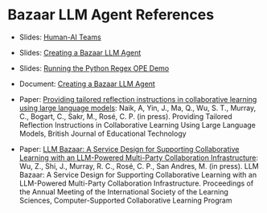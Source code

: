 # Bazaar LLM Agent References
*   Slides: [Human-AI Teams](https://docs.google.com/presentation/d/1qIxm10cjCrcwKO5-6gAjzGBfJQZfJux2)
*    Slides: [Creating a Bazaar LLM Agent](https://docs.google.com/presentation/d/1o8nzVMiesaFo8KKTXDDx9emv1XKyRNsu)
*    Slides: [Running the Python Regex OPE Demo](https://docs.google.com/presentation/d/1wPpz5OUBsK10lwY3KPw_2PvP8iE24J_L)
*    Document: [Creating a Bazaar LLM Agent](https://github.com/DANCEcollaborative/bazaar/blob/main/doc/Creating%20a%20Bazaar%20LLM%20agent.md)
*   Paper: [Providing tailored reflection instructions in collaborative learning using large language models](https://bera-journals.onlinelibrary.wiley.com/doi/10.1111/bjet.13548?af=R): 
Naik, A, Yin, J., Ma, Q., Wu, S. T., Murray, C., Bogart, C., Sakr, M., Rosé, C. P. (in press).  Providing Tailored Reflection Instructions in Collaborative Learning Using Large Language Models, British Journal of Educational Technology


*   Paper: [LLM Bazaar: A Service Design for Supporting Collaborative Learning with an LLM-Powered Multi-Party Collaboration Infrastructure](https://drive.google.com/file/d/1mwVE9kJT6uXAhFBvbIi8k8bQ-CfptpH6/view): Wu, Z., Shi, J., Murray, R. C., Rosé, C. P., San Andres, M. (in press).  LLM Bazaar: A Service Design for Supporting Collaborative Learning with an LLM-Powered Multi-Party Collaboration Infrastructure. Proceedings of the Annual Meeting of the International Society of the Learning Sciences, Computer-Supported Collaborative Learning Program
